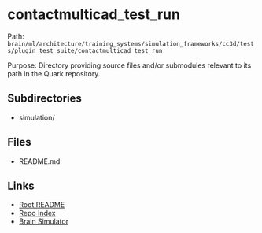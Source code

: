# contactmulticad_test_run

Path: `brain/ml/architecture/training_systems/simulation_frameworks/cc3d/tests/plugin_test_suite/contactmulticad_test_run`

Purpose: Directory providing source files and/or submodules relevant to its path in the Quark repository.

## Subdirectories
- simulation/

## Files
- README.md

## Links
- [Root README](../../../../../../../../README.md)
- [Repo Index](../../../../../../../../repo_index.json)
- [Brain Simulator](../../../../../../../../brain/architecture/brain_simulator.py)
